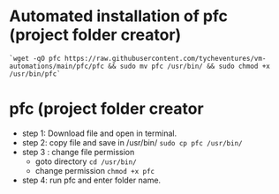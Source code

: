 # Automated installation of pfc (project folder creator)

	`wget -qO pfc https://raw.githubusercontent.com/tycheventures/vm-automations/main/pfc/pfc && sudo mv pfc /usr/bin/ && sudo chmod +x /usr/bin/pfc`
	
# pfc (project folder creator

* step 1: Download file and open in terminal.
* step 2: copy file and save in /usr/bin/
	 `sudo cp pfc /usr/bin/` 
* step 3 : change file permission
	* goto directory 
		` cd /usr/bin/ `
	* change permission
		` chmod +x pfc `
* step 4: run pfc and enter folder name.
